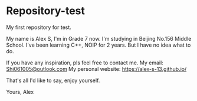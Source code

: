 # Repository-test
My first repository for test.

My name is Alex S, I'm in Grade 7 now.
I'm studying in Beijing No.156 Middle School.
I've been learning C++, NOIP for 2 years.
But I have no idea what to do.

If you have any inspiration, pls feel free to contact me.
My email: Shi061005@outlook.com
My personal website: https://alex-s-13.github.io/

That's all I'd like to say, enjoy yourself.

Yours,
Alex
